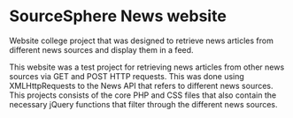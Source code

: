 # SourceSphere News website

Website college project that was designed to retrieve news articles from different news sources and display them in a feed.

This website was a test project for retrieving news articles from other news sources via GET and POST HTTP requests. This was done using XMLHttpRequests to the News API that refers to different news sources. This projects consists of the core PHP and CSS files that also contain the necessary jQuery functions that filter through the different news sources.
